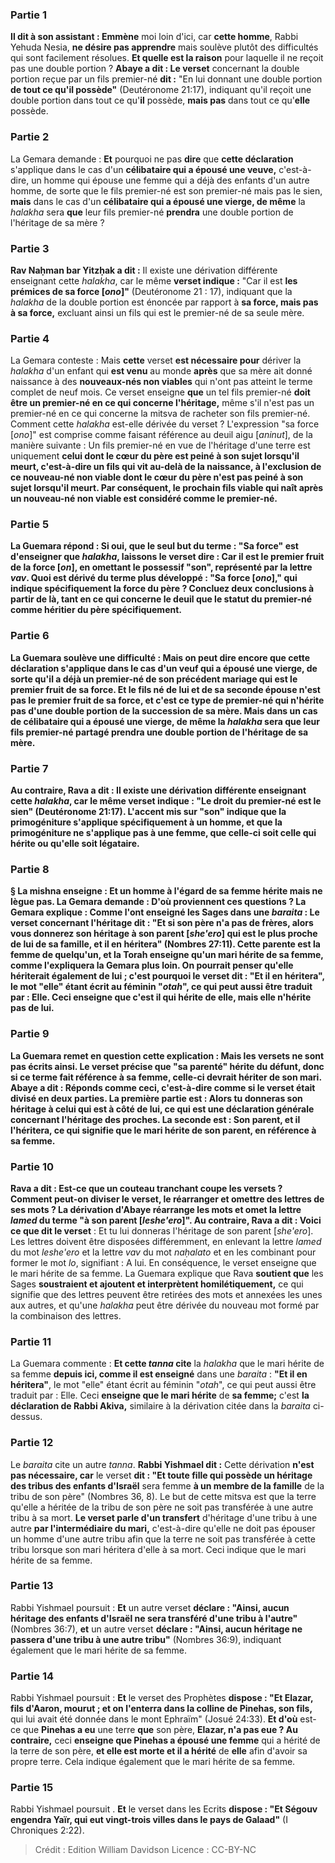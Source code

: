 
### Partie 1
<b>Il dit à son assistant : Emmène</b> moi loin d'ici, car <b>cette homme</b>, Rabbi Yehuda Nesia, <b>ne désire pas apprendre</b> mais soulève plutôt des difficultés qui sont facilement résolues. <b>Et quelle est la raison</b> pour laquelle il ne reçoit pas une double portion ? <b>Abaye a dit : Le verset</b> concernant la double portion reçue par un fils premier-né <b>dit :</b> "En lui donnant une double portion <b>de tout ce qu'il possède"</b> (Deutéronome 21:17), indiquant qu'il reçoit une double portion dans tout ce qu'<b>il</b> possède, <b>mais pas</b> dans tout ce qu'<b>elle</b> possède.

### Partie 2
La Gemara demande : <b>Et</b> pourquoi ne pas <b>dire</b> que <b>cette déclaration</b> s'applique dans le cas d'un <b>célibataire qui a épousé une veuve,</b> c'est-à-dire, un homme qui épouse une femme qui a déjà des enfants d'un autre homme, de sorte que le fils premier-né est son premier-né mais pas le sien, <b>mais</b> dans le cas d'un <b>célibataire qui a épousé une vierge, de même</b> la <i>halakha</i> sera <b>que</b> leur fils premier-né <b>prendra</b> une double portion de l'héritage de sa mère ?

### Partie 3
<b>Rav Naḥman bar Yitzḥak a dit :</b> Il existe une dérivation différente enseignant cette <i>halakha</i>, car le même <b>verset indique :</b> "Car il est <b>les prémices de sa force [<i>ono</i>]"</b> (Deutéronome 21 : 17), indiquant que la <i>halakha</i> de la double portion est énoncée par rapport à <b>sa force, mais pas à sa force,</b> excluant ainsi un fils qui est le premier-né de sa seule mère.

### Partie 4
La Gemara conteste : Mais <b>cette</b> verset <b>est nécessaire pour</b> dériver la <i>halakha</i> d'un enfant qui <b>est venu</b> au monde <b>après</b> que sa mère ait donné naissance à des <b>nouveaux-nés non viables</b> qui n'ont pas atteint le terme complet de neuf mois. Ce verset enseigne <b>que</b> un tel fils premier-né <b>doit être un premier-né en ce qui concerne l'héritage,</b> même s'il n'est pas un premier-né en ce qui concerne la mitsva de racheter son fils premier-né. Comment cette <i>halakha</i> est-elle dérivée du verset ? L'expression "sa force [<i>ono</i>]" est comprise comme faisant référence au deuil aigu [<i>aninut</i>], de la manière suivante : Un fils premier-né en vue de l'héritage d'une terre est uniquement <b>celui dont le <b>cœur du père est peiné à son sujet</b> lorsqu'il meurt, c'est-à-dire un fils qui vit au-delà de la naissance, <b>à l'exclusion de ce</b> nouveau-né non viable <b>dont le <b>cœur du père n'est pas peiné à son sujet</b> lorsqu'il meurt. Par conséquent, le prochain fils viable qui naît après un nouveau-né non viable est considéré comme le premier-né.

### Partie 5
La Guemara répond : <b>Si oui,</b> que le seul but du terme : "Sa force" est d'enseigner que <i>halakha</i>, <b>laissons le verset dire : Car il est le premier fruit de la force [<i>on</i>],</b> en omettant le possessif "son", représenté par la lettre <i>vav</i>. <b>Quoi</b> est dérivé du terme plus développé : <b>"Sa force [<i>ono</i>],"</b> qui indique spécifiquement la force du père ? <b>Concluez deux</b> conclusions <b>à partir de là,</b> tant en ce qui concerne le deuil que le statut du premier-né comme héritier du père spécifiquement.

### Partie 6
La Guemara soulève une difficulté : <b>Mais</b> on peut <b>dire encore</b> que <b>cette déclaration</b> s'applique dans le cas d'un <b>veuf qui a épousé une vierge,</b> de sorte qu'il a déjà un premier-né de son précédent mariage qui est le premier fruit de sa force. Et le fils né de lui et de sa seconde épouse n'est pas le premier fruit de sa force, et c'est ce type de premier-né qui n'hérite pas d'une double portion de la succession de sa mère. <b>Mais</b> dans un cas de <b>célibataire qui a épousé une vierge, de même</b> la <i>halakha</i> sera <b>que</b> leur fils premier-né partagé <b>prendra</b> une double portion de l'héritage de sa mère.

### Partie 7
<b>Au contraire, Rava a dit :</b> Il existe une dérivation différente enseignant cette <i>halakha</i>, car le même <b>verset indique : "Le droit du premier-né est le sien"</b> (Deutéronome 21:17). L'accent mis sur "son" indique que <b>la primogéniture</b> s'applique spécifiquement <b>à un homme, et que la primogéniture ne</b> s'applique pas <b>à une femme,</b> que celle-ci soit celle qui hérite ou qu'elle soit légataire.

### Partie 8
§ La mishna enseigne : <b>Et un homme</b> à l'égard de <b>sa femme</b> hérite mais ne lègue pas. La Gemara demande : <b>D'où proviennent ces questions</b> ? La Gemara explique : <b>Comme l'ont enseigné les Sages</b> dans une <i>baraita</i> : Le verset concernant l'héritage dit : "Et si son père n'a pas de frères, alors vous donnerez son héritage à <b>son parent [<i>she'ero</i>]</b> qui est le plus proche de lui de sa famille, et il en héritera" (Nombres 27:11). <b>Cette</b> parente est <b>la femme de quelqu'un,</b> et la Torah <b>enseigne qu'un mari hérite</b> de <b>sa femme,</b> comme l'expliquera la Gemara plus loin. On <b>pourrait</b> penser qu'elle hériterait également</b> de <b>lui</b> ; c'est pourquoi <b>le verset dit : "Et il en héritera"</b>, le mot "elle" étant écrit au féminin "<i>otah</i>", ce qui peut aussi être traduit par : Elle. Ceci enseigne que c'est <b>il qui hérite</b> de <b>elle, mais elle n'hérite pas</b> de <b>lui.</b>

### Partie 9
La Guemara remet en question cette explication : <b>Mais les versets ne sont pas écrits ainsi.</b> Le verset précise que "sa parenté" hérite du défunt, donc si ce terme fait référence à sa femme, celle-ci devrait hériter de son mari. <b>Abaye a dit : Réponds comme ceci,</b> c'est-à-dire comme si le verset était divisé en deux parties. La première partie est : <b>Alors tu donneras son héritage à celui qui est à côté de lui,</b> ce qui est une déclaration générale concernant l'héritage des proches. La seconde est : <b>Son parent, et il l'héritera,</b> ce qui signifie que le mari hérite de son parent, en référence à sa femme.

### Partie 10
<b>Rava a dit :</b> Est-ce que <b>un couteau tranchant coupe les versets ?</b> Comment peut-on diviser le verset, le réarranger et omettre des lettres de ses mots ? La dérivation d'Abaye réarrange les mots et omet la lettre <i>lamed</i> du terme "à son parent [<i>leshe'ero</i>]". <b>Au contraire, Rava a dit : Voici</b> ce que dit le verset</b> : Et tu lui donneras l'héritage de son parent [<i>she'ero</i>].</b> Les lettres doivent être disposées différemment, en enlevant la lettre <i>lamed</i> du mot <i>leshe'ero</i> et la lettre <i>vav</i> du mot <i>naḥalato</i> et en les combinant pour former le mot <i>lo</i>, signifiant : A lui. En conséquence, le verset enseigne que le mari hérite de sa femme. La Guemara explique que Rava <b>soutient que</b> les Sages <b>soustraient et ajoutent et interprètent homilétiquement,</b> ce qui signifie que des lettres peuvent être retirées des mots et annexées les unes aux autres, et qu'une <i>halakha</i> peut être dérivée du nouveau mot formé par la combinaison des lettres.

### Partie 11
La Guemara commente : <b>Et cette <i>tanna</i> cite</b> la <i>halakha</i> que le mari hérite de sa femme <b>depuis ici, comme il est enseigné</b> dans une <i>baraita</i> : <b>"Et il en héritera"</b>, le mot "elle" étant écrit au féminin "<i>otah</i>", ce qui peut aussi être traduit par : Elle. Ceci <b>enseigne que le mari hérite</b> de <b>sa femme;</b> c'est <b>la déclaration de Rabbi Akiva,</b> similaire à la dérivation citée dans la <i>baraita</i> ci-dessus.

### Partie 12
Le <i>baraita</i> cite un autre <i>tanna</i>. <b>Rabbi Yishmael dit :</b> Cette dérivation <b>n'est pas nécessaire, car</b> le verset <b>dit : "Et toute fille qui possède un héritage des tribus des enfants d'Israël</b> sera femme <b>à un membre de la famille</b> de la tribu de son père" (Nombres 36, 8). Le but de cette mitsva est que la terre qu'elle a héritée de la tribu de son père ne soit pas transférée à une autre tribu à sa mort. <b>Le verset parle d'un transfert</b> d'héritage d'une tribu à une autre <b>par l'intermédiaire du mari,</b> c'est-à-dire qu'elle ne doit pas épouser un homme d'une autre tribu afin que la terre ne soit pas transférée à cette tribu lorsque son mari héritera d'elle à sa mort. Ceci indique que le mari hérite de sa femme.

### Partie 13
Rabbi Yishmael poursuit : <b>Et</b> un autre verset <b>déclare : "Ainsi, aucun héritage des enfants d'Israël ne sera transféré d'une tribu à l'autre"</b> (Nombres 36:7), <b>et</b> un autre verset <b>déclare : "Ainsi, aucun héritage ne passera d'une tribu à une autre tribu"</b> (Nombres 36:9), indiquant également que le mari hérite de sa femme.

### Partie 14
Rabbi Yishmael poursuit : <b>Et</b> le verset des Prophètes <b>dispose : "Et Elazar, fils d'Aaron, mourut ; et on l'enterra dans la colline de Pinehas, son fils,</b> qui lui avait été donnée dans le mont Ephraïm" (Josué 24:33). <b>Et d'où</b> est-ce que <b>Pinehas a eu</b> une terre <b>que</b> son père, <b>Elazar, n'a pas eue ? Au contraire,</b> ceci <b>enseigne que Pinehas a épousé une femme</b> qui a hérité de la terre de son père, <b>et elle est morte et il a hérité</b> de <b>elle</b> afin d'avoir sa propre terre. Cela indique également que le mari hérite de sa femme.

### Partie 15
Rabbi Yishmael poursuit . <b>Et</b> le verset dans les Ecrits <b>dispose : "Et Ségouv engendra Yaïr, qui eut vingt-trois villes dans le pays de Galaad"</b> (I Chroniques 2:22).

>Crédit : Edition William Davidson
>Licence : CC-BY-NC